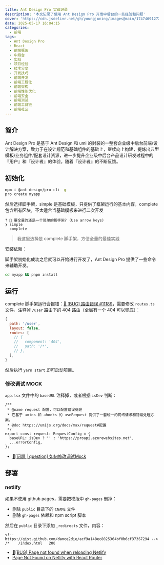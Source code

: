 ```yaml
---
title: Ant Design Pro 实战记录
description: '本文记录了使用 Ant Design Pro 开发中后台的一些经验和问题'
cover: 'https://cdn.jsdelivr.net/gh/youngjuning/images@main/1747469127236.png'
date: 2025-05-17 16:04:15
categories:
  - 前端
tags:
  - Ant Design Pro
  - React
  - 前端框架
  - 中后台
  - 实战
  - 项目经验
  - 技术分享
  - 开发技巧
  - 前端开发
  - 前端工程化
  - 前端架构
  - 前端性能优化
  - 前端安全
  - 前端测试
  - 前端工具链
  - 前端社区
---
```


## 简介

Ant Design Pro 是基于 Ant Design 和 umi 的封装的一整套企业级中后台前端/设计解决方案，致力于在设计规范和基础组件的基础上，继续向上构建，提炼出典型模板/业务组件/配套设计资源，进一步提升企业级中后台产品设计研发过程中的『用户』和『设计者』的体验。随着『设计者』的不断反馈。

## 初始化

```sh
npm i @ant-design/pro-cli -g
pro create myapp
```

然后选择脚手架，simple 是基础模板，只提供了框架运行的基本内容，complete 包含所有区块，不太适合当基础模板来进行二次开发

```
? 🚀 要全量的还是一个简单的脚手架? (Use arrow keys)
❯ simple
  complete
```

> 我这里选择是 complete 脚手架，方便全量的最佳实践

安装依赖：

脚手架初始化成功之后就可以开始进行开发了，Ant Design Pro 提供了一些命令来辅助开发。

```sh
cd myapp && pnpm install
```

## 运行

complete 脚手架运行会报错：[🐛 [BUG] 路由错误 #11189](https://github.com/ant-design/ant-design-pro/issues/11189)，需要修改 `routes.ts` 文件，注释掉 `/user` 路由下的 404 路由（全局有一个 404 可以兜底）：

```js
{
  path: '/user',
  layout: false,
  routes: [
    // {
    //   component: '404',
    //   path: '/*',
    // },
  ],
}
```

然后执行 `yarn start` 即可启动项目。

### 修改调试 MOCK

`app.tsx` 文件中的 `baseURL` 注释掉，或者根据 `isDev` 判断：

```tsx
/**
 * @name request 配置，可以配置错误处理
 * 它基于 axios 和 ahooks 的 useRequest 提供了一套统一的网络请求和错误处理方案。
 * @doc https://umijs.org/docs/max/request#配置
 */
export const request: RequestConfig = {
  baseURL: isDev ? '' : 'https://proapi.azurewebsites.net',
  ...errorConfig,
};
```

- [🧐[问题 | question] 如何修改调试Mock](https://github.com/ant-design/ant-design-pro/issues/11446)

## 部署

### netlify

如果不使用 github pages，需要把模版中 `gh-pages` 删掉：

- 删除 `public` 目录下的 `CNAME` 文件
- 删除 `gh-pages` 依赖和 npm script 脚本

然后在 `public` 目录下添加 `_redirects` 文件，内容：

```
<!-- https://gist.github.com/dance2die/acf9a148ec8025364bf0b6cf37367294 -->
/*    /index.html   200
```

- [🐛[BUG] Page not found when reloading Netlify](https://github.com/ant-design/ant-design-pro/issues/7227)
- [Page Not Found on Netlify with React Router](https://www.sung.codes/blog/2018/page-not-found-on-netlify-with-react-router)
